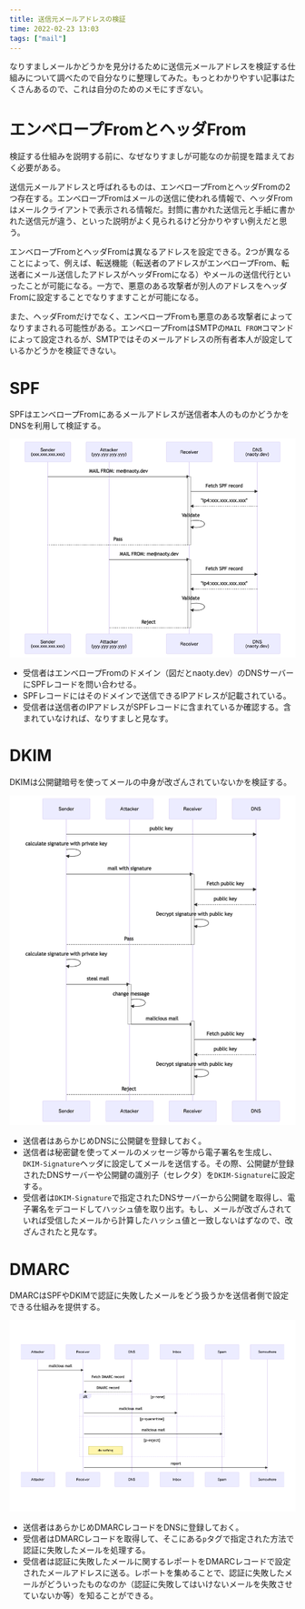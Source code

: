 ```yaml
---
title: 送信元メールアドレスの検証
time: 2022-02-23 13:03
tags: ["mail"]
---
```


なりすましメールかどうかを見分けるために送信元メールアドレスを検証する仕組みについて調べたので自分なりに整理してみた。もっとわかりやすい記事はたくさんあるので、これは自分のためのメモにすぎない。

# エンベロープFromとヘッダFrom
検証する仕組みを説明する前に、なぜなりすましが可能なのか前提を踏まえておく必要がある。

送信元メールアドレスと呼ばれるものは、エンベロープFromとヘッダFromの2つ存在する。エンベロープFromはメールの送信に使われる情報で、ヘッダFromはメールクライアントで表示される情報だ。封筒に書かれた送信元と手紙に書かれた送信元が違う、といった説明がよく見られるけど分かりやすい例えだと思う。

エンベロープFromとヘッダFromは異なるアドレスを設定できる。2つが異なることによって、例えば、転送機能（転送者のアドレスがエンベロープFrom、転送者にメール送信したアドレスがヘッダFromになる）やメールの送信代行といったことが可能になる。一方で、悪意のある攻撃者が別人のアドレスをヘッダFromに設定することでなりすますことが可能になる。

また、ヘッダFromだけでなく、エンベロープFromも悪意のある攻撃者によってなりすまされる可能性がある。エンベロープFromはSMTPの`MAIL FROM`コマンドによって設定されるが、SMTPではそのメールアドレスの所有者本人が設定しているかどうかを検証できない。

# SPF
SPFはエンベロープFromにあるメールアドレスが送信者本人のものかどうかをDNSを利用して検証する。

![spf](./spf.png)

* 受信者はエンベロープFromのドメイン（図だとnaoty.dev）のDNSサーバーにSPFレコードを問い合わせる。
* SPFレコードにはそのドメインで送信できるIPアドレスが記載されている。
* 受信者は送信者のIPアドレスがSPFレコードに含まれているか確認する。含まれていなければ、なりすましと見なす。

# DKIM
DKIMは公開鍵暗号を使ってメールの中身が改ざんされていないかを検証する。

![dkim](./dkim.png)

* 送信者はあらかじめDNSに公開鍵を登録しておく。
* 送信者は秘密鍵を使ってメールのメッセージ等から電子署名を生成し、`DKIM-Signature`ヘッダに設定してメールを送信する。その際、公開鍵が登録されたDNSサーバーや公開鍵の識別子（セレクタ）を`DKIM-Signature`に設定する。
* 受信者は`DKIM-Signature`で指定されたDNSサーバーから公開鍵を取得し、電子署名をデコードしてハッシュ値を取り出す。もし、メールが改ざんされていれば受信したメールから計算したハッシュ値と一致しないはずなので、改ざんされたと見なす。

# DMARC
DMARCはSPFやDKIMで認証に失敗したメールをどう扱うかを送信者側で設定できる仕組みを提供する。

![dmarc](./dmarc.png)

* 送信者はあらかじめDMARCレコードをDNSに登録しておく。
* 受信者はDMARCレコードを取得して、そこにある`p`タグで指定された方法で認証に失敗したメールを処理する。
* 受信者は認証に失敗したメールに関するレポートをDMARCレコードで設定されたメールアドレスに送る。レポートを集めることで、認証に失敗したメールがどういったものなのか（認証に失敗してはいけないメールを失敗させていないか等）を知ることができる。
